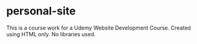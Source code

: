 # personal-site

This is a course work for a Udemy Website Development Course. Created using HTML only. No libraries used.
